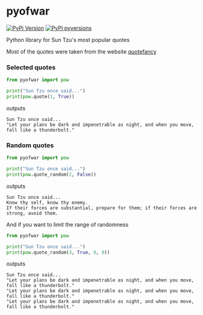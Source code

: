 # pyofwar
[![PyPi Version](https://img.shields.io/pypi/v/pyofwar.svg?style=flat-square)](https://pypi.org/project/artofwar)
[![PyPI pyversions](https://img.shields.io/pypi/pyversions/pyofwar.svg?style=flat-square)](https://pypi.org/pypi/pyofwar/)

Python library for Sun Tzu's most popular quotes

Most of the quotes were taken from the website [quotefancy](https://quotefancy.com/sun-tzu-quotes)

### Selected quotes
```python
from pyofwar import pow

print("Sun Tzu once said...")
print(pow.quote(1, True))
```
outputs
```
Sun Tzu once said...
"Let your plans be dark and impenetrable as night, and when you move, fall like a thunderbolt."
```
### Random quotes

```python
from pyofwar import pow

print("Sun Tzu once said...")
print(pow.quote_random(2, False))
```
outputs
```
Sun Tzu once said...
Know thy self, know thy enemy.
If their forces are substantial, prepare for them; if their forces are strong, avoid them.
```

And if you want to limit the range of randomness

```python
from pyofwar import pow

print("Sun Tzu once said...")
print(pow.quote_random(3, True, 0, 0))
```

outputs
```
Sun Tzu once said...
"Let your plans be dark and impenetrable as night, and when you move, fall like a thunderbolt."
"Let your plans be dark and impenetrable as night, and when you move, fall like a thunderbolt."
"Let your plans be dark and impenetrable as night, and when you move, fall like a thunderbolt."
```
